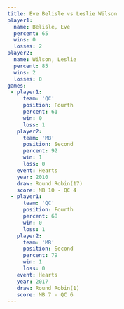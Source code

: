 ```yaml
---
title: Eve Belisle vs Leslie Wilson
player1:              
  name: Belisle, Eve  
  percent: 65         
  wins: 0             
  losses: 2           
player2:              
  name: Wilson, Leslie
  percent: 85         
  wins: 2             
  losses: 0           
games:
 - player1:          
     team: 'QC'      
     position: Fourth
     percent: 61     
     win: 0          
     loss: 1         
   player2:          
     team: 'MB'      
     position: Second
     percent: 92     
     win: 1          
     loss: 0         
   event: Hearts        
   year: 2010           
   draw: Round Robin(17)
   score: MB 10 - QC 4  
 - player1:          
     team: 'QC'      
     position: Fourth
     percent: 68     
     win: 0          
     loss: 1         
   player2:          
     team: 'MB'      
     position: Second
     percent: 79     
     win: 1          
     loss: 0         
   event: Hearts       
   year: 2017          
   draw: Round Robin(1)
   score: MB 7 - QC 6  
---
```

